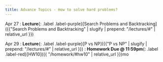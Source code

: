 ```yaml
---
title: Advance Topics - How to solve hard problems?
---
```


Apr 27
: **Lecture**{: .label .label-purple}[Search Problems and Backtracking]({{"Search Problems and Backtracking" | slugify | prepend: "/lectures/#" | relative_url }})


Apr 29
: **Lecture**{: .label .label-purple}[P vs NP]({{"P vs NP" | slugify | prepend: "/lectures/#" | relative_url }})
: **Homework Due @ 11:59pm**{: .label .label-red}[HW10]({{ "/homework/#hw10" | relative_url }})mo